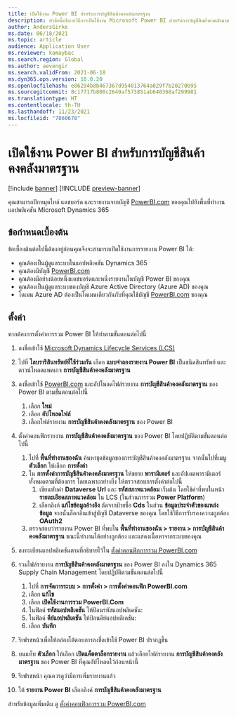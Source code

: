 ```yaml
---
title: เปิดใช้งาน Power BI สำหรับการบัญชีสินค้าคงคลังมาตรฐาน
description: หัวข้อนี้อธิบายวิธีการเปิดใช้งาน Microsoft Power BI สำหรับการบัญชีสินค้าคงคลังมาตรฐาน
author: AndersGirke
ms.date: 06/18/2021
ms.topic: article
audience: Application User
ms.reviewer: kamaybac
ms.search.region: Global
ms.author: aevengir
ms.search.validFrom: 2021-06-18
ms.dyn365.ops.version: 10.0.20
ms.openlocfilehash: e86294b8b467367d954013764a029f7b20270b95
ms.sourcegitcommit: 8c17717b800c2649af573851ab640368af299981
ms.translationtype: HT
ms.contentlocale: th-TH
ms.lasthandoff: 11/23/2021
ms.locfileid: "7860678"
---
```

# <a name="enable-power-bi-for-global-inventory-accounting"></a>เปิดใช้งาน Power BI สำหรับการบัญชีสินค้าคงคลังมาตรฐาน

[!include [banner](../includes/banner.md)]
[!INCLUDE [preview-banner](../includes/preview-banner.md)]
<!--KFM: Preview until 4/30/2022 -->

คุณสามารถปักหมุดไทล์ แดชบอร์ด และรายงานจากบัญชี [PowerBI.com](https://powerbi.com/) ของคุณไปยังพื้นที่ทำงานแอปพลิเคชัน Microsoft Dynamics 365

## <a name="prerequisites"></a>ข้อกำหนดเบื้องต้น

ข้อเบื้องต้นต่อไปนี้ต้องอยู่ก่อนคุณจึงจะสามารถเปิดใช้งานการรายงาน Power BI ได้:

- คุณต้องเป็นผู้ดูแลระบบในแอปพลิเคชัน Dynamics 365
- คุณต้องมีบัญชี [PowerBI.com](https://powerbi.com/)
- คุณต้องมีอย่างน้อยหนึ่งแดชบอร์ดและหนึ่งรายงานในบัญชี Power BI ของคุณ
- คุณต้องเป็นผู้ดูแลระบบของบัญชี Azure Active Directory (Azure AD) ของคุณ
- โดเมน Azure AD ต้องเป็นโดเมนเดียวกันกับที่คุณใช้บัญชี [PowerBI.com](https://powerbi.com/) ของคุณ

## <a name="setup"></a>ตั้งค่า

หากต้องการตั้งค่าการรวม Power BI ให้ทำตามขั้นตอนต่อไปนี้

1. ลงชื่อเข้าใช้ [Microsoft Dynamics Lifecycle Services (LCS)](https://lcs.dynamics.com/Logon/Index)
1. ไปที่ **ไลบรารีสินทรัพย์ที่ใช้ร่วมกัน** เลือก **แบบจำลองรายงาน Power BI** เป็นชนิดสินทรัพย์ และดาวน์โหลดแพคเกจ **การบัญชีสินค้าคงคลังมาตรฐาน** 
1. ลงชื่อเข้าใช้ [PowerBI.com](https://app.powerbi.com/) และอัปโหลดไฟล์รายงาน **การบัญชีสินค้าคงคลังมาตรฐาน** ของ Power BI ตามขั้นตอนต่อไปนี้

    1. เลือก **ใหม่**
    1. เลือก **อัปโหลดไฟล์**
    1. เลือกไฟล์รายงาน **การบัญชีสินค้าคงคลังมาตรฐาน** ของ Power BI

1. ตั้งค่าคอนฟิกรายงาน **การบัญชีสินค้าคงคลังมาตรฐาน** ของ Power BI โดยปฏิบัติตามขั้นตอนต่อไปนี้

    1. ไปที่ **พื้นที่ทำงานของฉัน** ค้นหาชุดข้อมูลของการบัญชีสินค้าคงคลังมาตรฐาน จากนั้นไปที่เมนู **ตัวเลือก** ให้เลือก **การตั้งค่า**
    1. ใน **การตั้งค่าการบัญชีสินค้าคงคลังมาตรฐาน** ให้ขยาย **พารามิเตอร์** และอัปเดตพารามิเตอร์ทั้งหมดตามที่ต้องการ โดยเฉพาะอย่างยิ่ง ให้ตรวจสอบการตั้งค่าต่อไปนี้
        1. เขียนทับค่า **Dataverse Url** และ **รหัสสภาพแวดล้อม** เริ่มต้น โดยใช้ค่าที่พบในหน้า **รายละเอียดสภาพแวดล้อม** ใน LCS (ในส่วนการรวม **Power Platform**)
        1. เลือกลิงก์ **แก้ไขข้อมูลอ้างอิง** ถัดจากป้ายชื่อ **Cds** ในส่วน **ข้อมูลประจำตัวของแหล่งข้อมูล** จากนั้นล็อกอินเข้าสู่บัญชี Dataverse ของคุณ โดยใช้วิธีการรับรองความถูกต้อง **OAuth2**
    1. ตรวจสอบว่ารายงาน Power BI ที่พบใน **พื้นที่ทำงานของฉัน \> รายงาน \> การบัญชีสินค้าคงคลังมาตรฐาน** ขณะนี้ทำงานได้อย่างถูกต้อง และแสดงเนื้อหาจากระบบของคุณ

1. ลงทะเบียนแอปพลิเคชันตามที่อธิบายไว้ใน [ตั้งค่าคอนฟิกการรวม PowerBI.com](../../fin-ops-core/dev-itpro/analytics/configure-power-bi-integration.md#registration-process)
1. รวมไฟล์รายงาน **การบัญชีสินค้าคงคลังมาตรฐาน** ของ Power BI ลงใน Dynamics 365 Supply Chain Management โดยปฏิบัติตามขั้นตอนต่อไปนี้

    1. ไปที่ **การจัดการระบบ \> การตั้งค่า \> การตั้งค่าคอนฟิก PowerBI.com**
    1. เลือก **แก้ไข**
    1. เลือก **เปิดใช้งานการรวม PowerBI.Com**
    1. ในฟิลด์ **รหัสแอปพลิเคชัน** ให้ป้อนรหัสแอปพลิเคชัน:
    1. ในฟิลด์ **คีย์แอปพลิเคชัน** ให้ป้อนคีย์แอปพลิเคชัน:
    1. เลือก **บันทึก**

1. รีเฟรชหน้าเพื่อให้กล่องโต้ตอบการลงชื่อเข้าใช้ Power BI ปรากฏขึ้น
1. บนแท็บ **ตัวเลือก** ให้เลือก **เปิดแค็ตตาล็อกรายงาน** แล้วเลือกไฟล์รายงาน **การบัญชีสินค้าคงคลังมาตรฐาน** ของ Power BI ที่คุณอัปโหลดไว้ก่อนหน้านี้
1. รีเฟรชหน้า คุณควรดูว่ามีการเพิ่มรายงานแล้ว
1. ใต้ **รายงาน Power BI** เลือกลิงค์ **การบัญชีสินค้าคงคลังมาตรฐาน**

สำหรับข้อมูลเพิ่มเติม ดู [ตั้งค่าคอนฟิกการรวม PowerBI.com](../../fin-ops-core/dev-itpro/analytics/configure-power-bi-integration.md)
